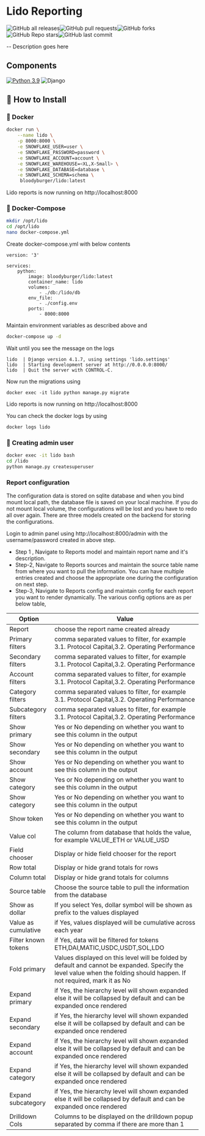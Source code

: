  # Lido Reporting
![GitHub all releases](https://img.shields.io/github/downloads/Steakhouse-Financial/lido-reports/total?style=for-the-badge)![GitHub pull requests](https://img.shields.io/github/issues-pr/Steakhouse-Financial/lido-reports?style=for-the-badge)![GitHub forks](https://img.shields.io/github/forks/Steakhouse-Financial/lido-reports?style=for-the-badge)![GitHub Repo stars](https://img.shields.io/github/stars/Steakhouse-Financial/lido-reports?style=for-the-badge)![GitHub last commit](https://img.shields.io/github/last-commit/Steakhouse-Financial/lido-reports?style=for-the-badge)

-- Description goes here

## Components
[![Python 3.9](https://img.shields.io/badge/python-3.9-blue.svg?style=for-the-badge)](https://www.python.org/downloads/release/python-360/) ![Django](https://img.shields.io/badge/django-%23092E20.svg?style=for-the-badge&logo=django&logoColor=white)

## 🔧 How to Install

### 🐳 Docker


```bash
docker run \
	--name lido \
	-p 8000:8000 \
	-e SNOWFLAKE_USER=user \
	-e SNOWFLAKE_PASSWORD=password \
	-e SNOWFLAKE_ACCOUNT=account \
	-e SNOWFLAKE_WAREHOUSE=<XL,X-Small> \
	-e SNOWFLAKE_DATABASE=database \
	-e SNOWFLAKE_SCHEMA=schema \
	 bloodyburger/lido:latest
```
Lido reports is now running on http://localhost:8000

### 🐳 Docker-Compose
```bash
mkdir /opt/lido
cd /opt/lido
nano docker-compose.yml
```

Create docker-compose.yml with below contents
```
version: '3'

services:
    python:
        image: bloodyburger/lido:latest
        container_name: lido
        volumes:
            - ./db:/lido/db
        env_file:
            - ./config.env    
        ports:
            - 8000:8000
```
Maintain environment variables as described above and 

```bash
docker-compose up -d
```

Wait until you see the message on the logs
```
lido  | Django version 4.1.7, using settings 'lido.settings'
lido  | Starting development server at http://0.0.0.0:8000/
lido  | Quit the server with CONTROL-C.
```

Now run the migrations using
```
docker exec -it lido python manage.py migrate
```


Lido reports is now running on http://localhost:8000

You can check the docker logs by using
```bash 
docker logs lido
```

### :bust_in_silhouette: Creating admin user
```bash
docker exec -it lido bash
cd /lido
python manage.py createsuperuser
```

### Report configuration
The configuration data is stored on sqlite database and when you bind mount local path, the database file is saved on your local machine. If you do not mount local volume, the configurations will be lost and you have to redo all over again. There are three models created on the backend for storing the configurations. 

Login to admin panel using http://localhost:8000/admin with the username/password created in above step.

- Step 1 , Navigate to Reports model and maintain report name and it's description.
- Step-2, Navigate to Reports sources and maintain the source table name from where you want to pull the information. You can have multiple entries created and choose the appropriate one during the configuration on next step.
- Step-3, Navigate to Reports config and maintain config for each report you want to render dynamically. The various config options are as per below table,

| Option              | Value                                                                                                                                                                   |
| ------------------- | ----------------------------------------------------------------------------------------------------------------------------------------------------------------------- |
| Report              | choose the report name created already                                                                                                                                  |
| Primary filters     | comma separated values to filter, for example 3.1. Protocol Capital,3.2. Operating Performance                                                                          |
| Secondary filters   | comma separated values to filter, for example 3.1. Protocol Capital,3.2. Operating Performance                                                                          |
| Account filters     | comma separated values to filter, for example 3.1. Protocol Capital,3.2. Operating Performance                                                                          |
| Category filters    | comma separated values to filter, for example 3.1. Protocol Capital,3.2. Operating Performance                                                                          |
| Subcategory filters | comma separated values to filter, for example 3.1. Protocol Capital,3.2. Operating Performance                                                                          |
| Show primary        | Yes or No depending on whether you want to see this column in the output                                                                                                |
| Show secondary      | Yes or No depending on whether you want to see this column in the output                                                                                                |
| Show account        | Yes or No depending on whether you want to see this column in the output                                                                                                |
| Show category       | Yes or No depending on whether you want to see this column in the output                                                                                                |
| Show category       | Yes or No depending on whether you want to see this column in the output                                                                                                |
| Show token          | Yes or No depending on whether you want to see this column in the output                                                                                                |
| Value col           | The column from database that holds the value, for example VALUE_ETH or VALUE_USD                                                                                       |
| Field chooser       | Display or hide field chooser for the report                                                                                                                            |
| Row total           | Display or hide grand totals for rows                                                                                                                                   |
| Column total        | Display or hide grand totals for columns                                                                                                                                |
| Source table        | Choose the source table to pull the information from the database                                                                                                       |
| Show as dollar      | If you select Yes, dollar symbol will be shown as prefix to the values displayed                                                                                        |
| Value as cumulative | if Yes, values displayed will be cumulative across each year                                                                                                            |
| Filter known tokens | if Yes, data will be filtered for tokens ETH,DAI,MATIC,USDC,USDT,SOL,LDO                                                                                                |
| Fold primary        | Values displayed on this level will be folded by default and cannot be expanded. Specify the level value when the folding should happen. If not required, mark it as No |
| Expand primary      | if Yes, the hierarchy level will shown expanded else it will be collapsed by default and can be expanded once rendered                                                  |
| Expand secondary    | if Yes, the hierarchy level will shown expanded else it will be collapsed by default and can be expanded once rendered                                                  |
| Expand account      | if Yes, the hierarchy level will shown expanded else it will be collapsed by default and can be expanded once rendered                                                  |
| Expand category     | if Yes, the hierarchy level will shown expanded else it will be collapsed by default and can be expanded once rendered                                                  |
| Expand subcategory  | if Yes, the hierarchy level will shown expanded else it will be collapsed by default and can be expanded once rendered                                                  |
| Drilldown Cols  | Columns to be displayed on the drilldown popup separated by comma if there are more than 1                                                  |
